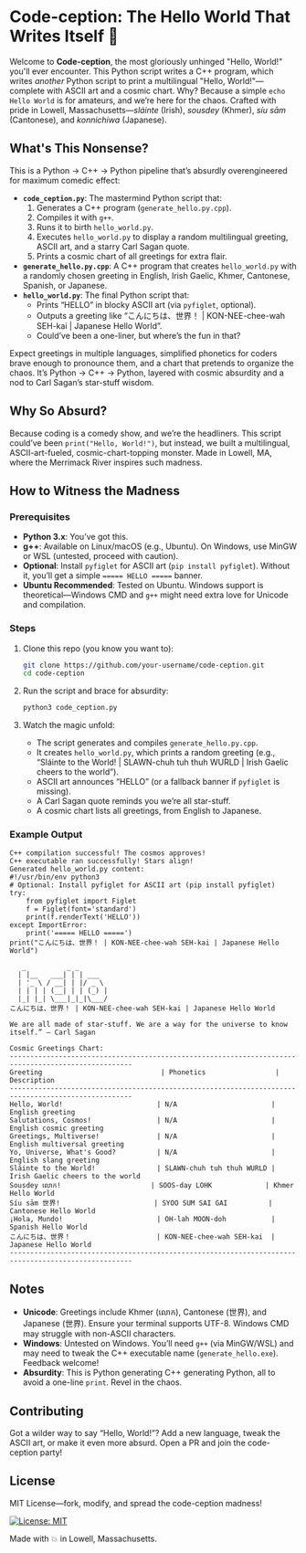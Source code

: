 # Code-ception: The Hello World That Writes Itself 🤯

Welcome to **Code-ception**, the most gloriously unhinged "Hello, World!" you'll ever encounter. This Python script writes a C++ program, which writes *another* Python script to print a multilingual "Hello, World!"—complete with ASCII art and a cosmic chart. Why? Because a simple `echo Hello World` is for amateurs, and we’re here for the chaos. Crafted with pride in Lowell, Massachusetts—*sláinte* (Irish), *sousdey* (Khmer), *síu sām* (Cantonese), and *konnichiwa* (Japanese).

## What's This Nonsense?

This is a Python → C++ → Python pipeline that’s absurdly overengineered for maximum comedic effect:
- **`code_ception.py`**: The mastermind Python script that:
  1. Generates a C++ program (`generate_hello.py.cpp`).
  2. Compiles it with `g++`.
  3. Runs it to birth `hello_world.py`.
  4. Executes `hello_world.py` to display a random multilingual greeting, ASCII art, and a starry Carl Sagan quote.
  5. Prints a cosmic chart of all greetings for extra flair.
- **`generate_hello.py.cpp`**: A C++ program that creates `hello_world.py` with a randomly chosen greeting in English, Irish Gaelic, Khmer, Cantonese, Spanish, or Japanese.
- **`hello_world.py`**: The final Python script that:
  - Prints “HELLO” in blocky ASCII art (via `pyfiglet`, optional).
  - Outputs a greeting like “こんにちは、世界！ | KON-NEE-chee-wah SEH-kai | Japanese Hello World”.
  - Could’ve been a one-liner, but where’s the fun in that?

Expect greetings in multiple languages, simplified phonetics for coders brave enough to pronounce them, and a chart that pretends to organize the chaos. It’s Python → C++ → Python, layered with cosmic absurdity and a nod to Carl Sagan’s star-stuff wisdom.

## Why So Absurd?

Because coding is a comedy show, and we’re the headliners. This script could’ve been `print("Hello, World!")`, but instead, we built a multilingual, ASCII-art-fueled, cosmic-chart-topping monster. Made in Lowell, MA, where the Merrimack River inspires such madness.

## How to Witness the Madness

### Prerequisites
- **Python 3.x**: You’ve got this.
- **g++**: Available on Linux/macOS (e.g., Ubuntu). On Windows, use MinGW or WSL (untested, proceed with caution).
- **Optional**: Install `pyfiglet` for ASCII art (`pip install pyfiglet`). Without it, you’ll get a simple `===== HELLO =====` banner.
- **Ubuntu Recommended**: Tested on Ubuntu. Windows support is theoretical—Windows CMD and `g++` might need extra love for Unicode and compilation.

### Steps
1. Clone this repo (you know you want to):
   ```bash
   git clone https://github.com/your-username/code-ception.git
   cd code-ception
   ```

2. Run the script and brace for absurdity:
   ```bash
   python3 code_ception.py
   ```

3. Watch the magic unfold:
   - The script generates and compiles `generate_hello.py.cpp`.
   - It creates `hello_world.py`, which prints a random greeting (e.g., “Sláinte to the World! | SLAWN-chuh tuh thuh WURLD | Irish Gaelic cheers to the world”).
   - ASCII art announces “HELLO” (or a fallback banner if `pyfiglet` is missing).
   - A Carl Sagan quote reminds you we’re all star-stuff.
   - A cosmic chart lists all greetings, from English to Japanese.

### Example Output
```plaintext
C++ compilation successful! The cosmos approves!
C++ executable ran successfully! Stars align!
Generated hello_world.py content:
#!/usr/bin/env python3
# Optional: Install pyfiglet for ASCII art (pip install pyfiglet)
try:
    from pyfiglet import Figlet
    f = Figlet(font='standard')
    print(f.renderText('HELLO'))
except ImportError:
    print('===== HELLO =====')
print("こんにちは、世界！ | KON-NEE-chee-wah SEH-kai | Japanese Hello World")

   _          _ _       
  | |__   ___| | | ___  
  | '_ \ / __| | |/ _ \ 
  | | | | (__| | | (_) |
  |_| |_| \___|_|_|\___/
こんにちは、世界！ | KON-NEE-chee-wah SEH-kai | Japanese Hello World

We are all made of star-stuff. We are a way for the universe to know itself.” — Carl Sagan

Cosmic Greetings Chart:
----------------------------------------------------------------------------------------------------
Greeting                             | Phonetics                 | Description                   
----------------------------------------------------------------------------------------------------
Hello, World!                       | N/A                       | English greeting              
Salutations, Cosmos!                | N/A                       | English cosmic greeting       
Greetings, Multiverse!              | N/A                       | English multiversal greeting  
Yo, Universe, What's Good?          | N/A                       | English slang greeting        
Sláinte to the World!               | SLAWN-chuh tuh thuh WURLD | Irish Gaelic cheers to the world
Sousdey លោក!                      | SOOS-day LOHK             | Khmer Hello World             
Síu sām 世界!                       | SYOO SUM SAI GAI          | Cantonese Hello World         
¡Hola, Mundo!                       | OH-lah MOON-doh           | Spanish Hello World           
こんにちは、世界！                     | KON-NEE-chee-wah SEH-kai  | Japanese Hello World          
----------------------------------------------------------------------------------------------------
```

## Notes
- **Unicode**: Greetings include Khmer (លោក), Cantonese (世界), and Japanese (世界). Ensure your terminal supports UTF-8. Windows CMD may struggle with non-ASCII characters.
- **Windows**: Untested on Windows. You’ll need `g++` (via MinGW/WSL) and may need to tweak the C++ executable name (`generate_hello.exe`). Feedback welcome!
- **Absurdity**: This is Python generating C++ generating Python, all to avoid a one-line `print`. Revel in the chaos.

## Contributing
Got a wilder way to say “Hello, World!”? Add a new language, tweak the ASCII art, or make it even more absurd. Open a PR and join the code-ception party!

## License
MIT License—fork, modify, and spread the code-ception madness!

[![License: MIT](https://img.shields.io/badge/License-MIT-yellow.svg)](https://opensource.org/licenses/MIT)

Made with 💥 in Lowell, Massachusetts.